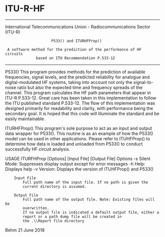 # ITU-R-HF
*******************************************************************************
  International Telecommunications Union - Radiocommunications Sector (ITU-R)
  
                         P533() and ITURHFProp()
						 
     A software method for the prediction of the performance of HF circuits
	              based on ITU Recommendation P.533-12
						   
*******************************************************************************


P533() 
	This program provides methods for the prediction of available frequencies, signal levels, and the predicted reliability for analogue and digital-modulated HF systems, taking into account not only the signal-to-noise ratio but also the expected time and frequency spreads of the channel. This program calculates the HF path parameters that appear in ITU-R P.533-12. 
	Great care has been taken in this implementation to follow the ITU published standard P.533-12. The flow of this implementation was designed primarily for readability and clarity, with performance being the secondary goal. It is hoped that this code will illuminate the standard and be easily maintainable.

ITURHFProp() 
	This program's sole purpose to act as an input and output data wrapper for P533(). This routine is as an example of how the P533() model can be used in other applications. Please refer to ITUHFProp() to determine how data is loaded and unloaded from P533() to conduct successfully HF circuit analysis. 

USAGE
	ITURFHProp [Options] [Input File] [Output File]
		Options
			-s Silent Mode: Suppresses display output except for error
			   messages
			-h Help: Displays help
			-v Version: Displays the version of ITUHFProp() and P533()

		Input File
			Full path name of the input file. If no path is given the
			current directory is assumed.

		Output File
			Full path name of the output file. Note: Existing files will be 
			overwritten. 
			If no output file is indicated a default output file, either a
			report or a path dump file will be created in
			the .\\Report file directory

Behm 
21 June 2018
